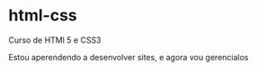 # html-css
 Curso de HTMl 5 e CSS3

 Estou aperendendo a desenvolver sites, e agora vou gerencialos
